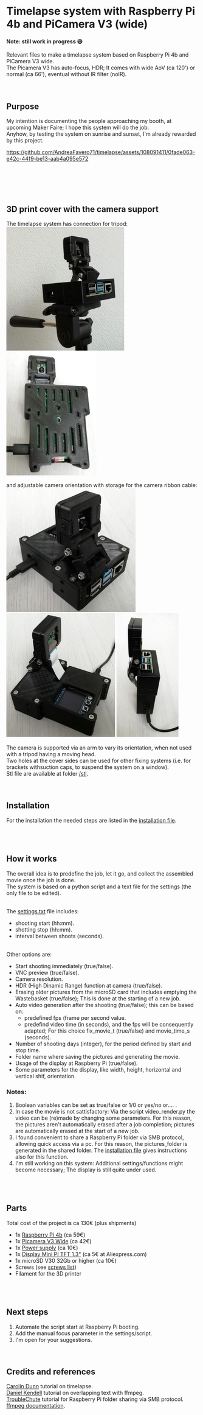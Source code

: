 # Timelapse system with Raspberry Pi 4b and PiCamera V3 (wide)
#### Note: still work in progress :smiley: <br />
Relevant files to make a timelapse system based on Raspberry Pi 4b and PiCamera V3 wide.<br />
The Picamera V3 has auto-focus, HDR; It comes with wide AoV (ca 120') or normal (ca 66'), eventual without IR filter (noIR).<br />
<br /><br />

## Purpose
My intention is documenting the people approaching my booth, at upcoming Maker Faire; I hope this system will do the job.<br />
Anyhow, by testing the system on sunrise and sunset, I'm already rewarded by this project.<br />

https://github.com/AndreaFavero71/timelapse/assets/108091411/0fade063-e42c-44f9-be13-aab4a095e572

<br /><br /><br /><br />


## 3D print cover with the camera support
The timelapse system has connection for tripod:<br />
![title image](/pictures/title.jpg)   ![title image](/pictures/title5.jpg)<br />

and adjustable camera orientation with storage for the camera ribbon cable:<br />
![title image](/pictures/title2.jpg)   ![title image](/pictures/title3.jpg)  ![title image](/pictures/title4.jpg)
<br /><br />
The camera is supported via an arm to vary its orientation, when not used with a tripod having a moving head.<br />
Two holes at the cover sides can be used for other fixing systems (i.e. for brackets withsuction caps, to suspend the system on a window).<br />
Stl file are available at folder [/stl](/stl/).<br /><br /><br />

## Installation
For the installation the needed steps are listed in the [installation file](/setup/installation_steps.txt).
<br /><br /><br /><br />


## How it works
The overall idea is to predefine the job, let it go, and collect the assembled movie once the job is done.<br />
The system is based on a python script and a text file for the settings (the only file to be edited).<br /><br />

The [settings.txt](settings.txt) file includes:
- shooting start (hh:mm).
- shotting stop (hh:mm).
- interval between shoots (seconds).
<br /><br />

Other options are:
- Start shooting immediately (true/false).
- VNC preview (true/false).
- Camera resolution.
- HDR (High Dinamic Range) function at camera (true/false).
- Erasing older pictures from the microSD card that includes emptying the Wastebasket (true/false); This is done at the starting of a new job.
- Auto video generation after the shooting (true/false); this can be based on:
  - predefined fps (frame per second value.
  - predefind video time (in seconds), and the fps will be consequently adapted; For this choice fix_movie_t (true/false) and movie_time_s (seconds).
- Number of shooting days (integer), for the period defined by start and stop time.
- Folder name where saving the pictures and generating the movie.
- Usage of the display at Raspberry Pi (true/false).
- Some parameters for the display, like width, height, horizontal and vertical shif, orientation.<br />

### Notes:<br />
1. Boolean variables can be set as true/false or 1/0 or yes/no or.... .<br />
2. In case the movie is not sattisfactory: Via the script video_render.py the video can be (re)made by changing some parameters. For this reason, the pictures aren't automatically erased after a job completion; pictures are automatically erased at the start of a new job.<br />
3. I found convenient to share a Raspberry Pi folder via SMB protocol, allowing quick access via a pc. For this reason, the pictures_folder is generated in the shared folder. The [installation file](/setup/installation_steps.txt) gives instructions also for this function.
4. I'm still working on this system: Additional settings/functions might become necessary; The display is still quite under used.
<br /><br /><br /><br />


## Parts
Total cost of the project is ca 130€ (plus shipments) <br />
- 1x [Raspberry Pi 4b](https://www.raspberrypi.com/products/raspberry-pi-4-model-b/) (ca 59€) <br />
- 1x [Picamera V3 Wide](https://www.raspberrypi.com/products/camera-module-3/) (ca 42€) <br />
- 1x [Power supply](https://www.raspberrypi.com/products/type-c-power-supply/) (ca 10€) <br />
- 1x [Display Mini PI TFT 1.3"](https://www.aliexpress.com/item/1005001746881831.html?spm=a2g0o.productlist.main.1.e4bc2106UJV1wR&algo_pvid=c521d890-1117-4153-aea3-4c44275d63c8&algo_exp_id=c521d890-1117-4153-aea3-4c44275d63c8-0&pdp_npi=3%40dis%21EUR%215.14%214.89%21%21%215.64%21%21%40212272e216895210456556006d077b%2112000017417119556%21sea%21NL%21768246036&curPageLogUid=E8Qr0bx7tC6v) (ca 5€ at Aliexpress.com) <br />
- 1x microSD V30 32Gb or higher (ca 10€) <br />
- Screws (see [screws list](/stl/screws_list.txt)) <br />
- Filament for the 3D printer <br />
<br /><br /><br />


## Next steps
1. Automate the script start at Raspberry Pi booting.
2. Add the manual focus parameter in the settings/script.
3. I'm open for your suggestions.
<br /><br /><br />


## Credits and references
[Carolin Dunn](https://github.com/carolinedunn/timelapse/tree/master) tutorial on timelapse.<br />
[Daniel Kendell](https://www.youtube.com/watch?v=ofozNWdIDow) tutorial on overlapping text with ffmpeg.<br />
[TroubleChute](https://www.youtube.com/watch?v=8QxJWW0mjAs) tutorial for Raspberry Pi folder sharing via SMB protocol.<br />
[ffmpeg documentation](https://ffmpeg.org/documentation.html).<br /><br />

